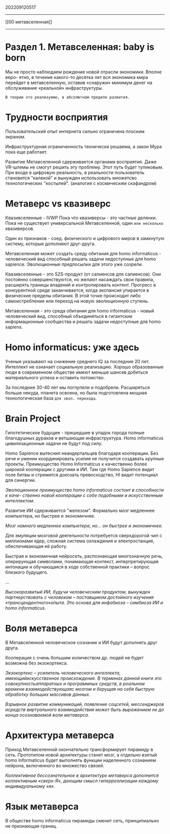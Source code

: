 202209120517
***
[[00 метавселенная]]
***
# Раздел 1. Метавселенная: baby is born
Мы не просто наблюдаем рождение новой отрасли экономики. Вполне веро-
ятно, в течение какого-то десятка лет вся экономика мира перейдет в метавселенную,
оставив «снаружи» минимум денег на обслуживание «реальной» инфраструктуры.
```
В теории это реализуемо, в абсолютном пределе развития.
```
# Трудности восприятия
Пользовательский опыт интернета сильно ограничена плоским экраном.

Инфраструктурная ограниченность технически решаема, 
а закон Мура пока еще работает.

Развитие Метавселенной сдерживается органами восприятия.
Даже VR-шлемы не смогут решить эту проблему. Этот путь будет тупиковым.
При входе в цифровую реальность, в реальности пользователь становится "калекой" и вынужден использовать множетсво технологических "костылей".
(аналогия с космическим скафандром)
# Метаверс vs квазиверс
Квазивселенные - IVWP
Пока что квазиверсы - это частные делянки.
Пока не существует универсальной Метавселенной, один `или несколько` квазиверсов.

Один из признаков - соед. физического и цифрового миров в замкнутую систему, которые дополняют друг-друга.

Метавселенная может создать среду обитания для homo informaticus - человеческий вид способный решать задачи недоступные для homo sapience. Эволюционные предпосылки для этого уже созрели.

Квазивселенные - это S2S-продукт (от сапиенсов для сапиенсов).
Они постоянно совершенствуются, но желают насаждать свои правила, расширять границы владений и контролировать контент.
Прогресс в конкурентной среде заканчивается, когда экспансия упирается в физические пределы обитания.
В этой точке происходит либо самоистребление или переход на новую эволюционную ступень.

Метавселенная - это среда обитания для homo informaticus - новый человеческий вид, способный объединяться в гигантские информационные сообщества и решать задачи недоступные для homo sapiens.

# Homo informaticus: уже здесь
Ученые указывают на снижение среднего IQ за последние 20 лет.
Интеллект не означает социальную реализацию.
Хорошо образованные люди в современном обществе имеют меньше шансев добиться материального успеха и оставить потомство.

За последние 30-40 лет мы поглупели и подобрели.
Расширяться больше некуда, планета освоена, но была подготовлена мощная технологическая база `для эвол. перехода`.
 
# Brain Project
Гипотетическое будущее - пришедшие в упадок города полные благодушных дураков и ветшающая инфраструктура.
Homo informaticus цивилизационные задачи не будут под силу.

Homo Sapience вытеснил неандертальцев благодаря кооперации.
Без речи и умении координировать усилия не получится создавать крупные проекты.
Преимущество Homo Informaticus к качественно более широкой кооперации с другими и ИИ.
Там где Homo Sapience видит поле битвы и стремится докозать превосходство, 
HI видит потенциал для синергии.

*Эволюционное преимущество homo informaticus состоит в способности к каче-
ственно новой кооперации с себе подобными и искусственным интеллектом.*

Развитие ИИ сдерживается "железом".
Формально мозг медленнее компьютера, но быстрее и экономичнее.

*Мозг намного медленнее компьютера, но… он быстрее и экономичнее.*

Для эмуляции мозговой деятельности потребуется сверхдорогой чип с миллионами ядер, сложная система охлаждения и электростанция, обеспечивающая её работу.

Быстрая и экономичная нейросеть, распознающая многозначную речь, оперирующая символами, понимающая контекст, интерпретирующая интонации и обучающаяся в ходе собственной практики – вопрос близкого будущего.

...

*Высокоразвитый ИИ, будучи человеческим продуктом, вынужден партнерствовать с человеком – поставщиком достойного изучения «трансцендентного»опыта. Это основа для инфобиоза – симбиоза ИИ и homo informaticus.*

# Воля метаверса
В Метавселенной человеческое сознание и ИИ будут дополнять друг друга.

Кооперация с очень большим количеством др. людей не будет возможна без экзокортекса.

*Экзокортекс – усилитель человеческого интеллекта, имеющийискусственное происхождение. В терминах данной книги это совокупностьаппаратных и программных средств, в реальном времени взаимодействующаяс мозгом и берущая на себя быструю обработку больших массивов данных.*

*Взрывное развитие коммуникаций, появление соцсетей, мессенджеров исредств виртуального взаимодействия может быть выражением не до конца осознаваемой воли метаверса.*

# Архитектура метаверса
Приход Метавселенной окончательно трансформирует пирамиду в сеть.
Прототипом новой архитектуры станет мозг, а отдельно взятый homo Informaticus будет выполнять функции наделенного сознанием нейрона, включенного во множество связей.

*Коллективное бессознательное в архитектуре метаверса дополнится коллективным «сверх-Я», дающим смысл гиперреализации каждому индивидуальному «я».*

# Язык метаверса
В обществе homo informaticus пирамиды сменит сеть, принципиально не признающая границ.